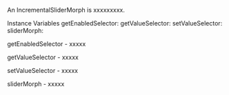 An IncrementalSliderMorph is xxxxxxxxx.Instance Variables	getEnabledSelector:		<Object>	getValueSelector:		<Object>	setValueSelector:		<Object>	sliderMorph:		<Object>getEnabledSelector	- xxxxxgetValueSelector	- xxxxxsetValueSelector	- xxxxxsliderMorph	- xxxxx